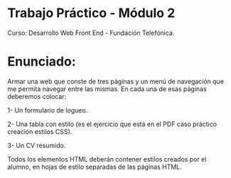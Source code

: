 # Trabajo Práctico - Módulo 2

Curso: Desarrollo Web Front End - Fundación Telefónica.

# Enunciado:

Armar una web que conste de tres páginas y un menú de navegación que me permita navegar entre las mismas. En cada una de esas páginas deberemos colocar:

1- Un formulario de logueo.

2- Una tabla con estilo (es el ejercicio que está en el PDF caso práctico creación estilos CSS).

3- Un CV resumido.

Todos los elementos HTML deberán contener estilos creados por el alumno, en hojas de estilo separadas de las páginas HTML.
